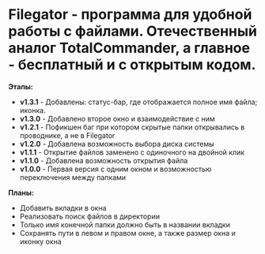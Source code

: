 # Filegator - программа для удобной работы с файлами. Отечественный аналог TotalCommander, а главное - бесплатный и с открытым кодом.

__Этапы:__
 - __v1.3.1__ - Добавлены: статус-бар, где отображается полное имя файла; иконка.
 - __v1.3.0__ - Добавлено второе окно и взаимодействие с ним
 - __v1.2.1__ - Пофикшен баг при котором скрытые папки открывались в проводнике, а не в Filegator
 - __v1.2.0__ - Добавлена возможность выбора диска системы
 - __v1.1.1__ - Открытие файлов заменено с одиночного на двойной клик
 - __v1.1.0__ - Добавлена возможность открытия файла
 - __v1.0.0__ - Первая версия с одним окном и возможностью переключения между папками

__Планы:__
- Добавить вкладки в окна
- Реализовать поиск файлов в директории
- Только имя конечной папки должно быть в названии вкладки
- Сохранять пути в левом и правом окне, а также размер окна и иконку окна